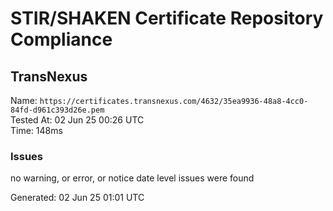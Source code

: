 # STIR/SHAKEN Certificate Repository Compliance

## TransNexus

Name: `https://certificates.transnexus.com/4632/35ea9936-48a8-4cc0-84fd-d961c393d26e.pem`\
Tested At: 02 Jun 25 00:26 UTC\
Time: 148ms

### Issues

no warning, or error, or notice date level issues were found

Generated: 02 Jun 25 01:01 UTC
